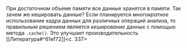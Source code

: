 При достаточном объеме памяти все данные хранятся в памяти. Так зачем же кешировать данные? Если планируется _многократное_ использование кадра данных для различных операций анализа, то правильным решением является _кеширование_ данных с помощью метода `.cache()`. Это улучшает производительность [[Литература#^61ef72]]<c. 337>

